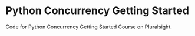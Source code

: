 # Python Concurrency Getting Started

Code for Python Concurrency Getting Started Course on Pluralsight.

